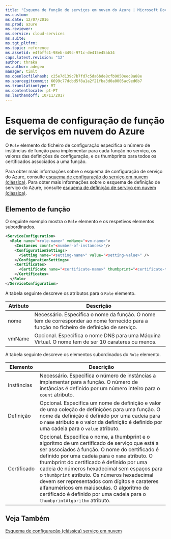 ```yaml
---
title: "Esquema de função de serviços em nuvem do Azure | Microsoft Docs"
ms.custom: 
ms.date: 12/07/2016
ms.prod: azure
ms.reviewer: 
ms.service: cloud-services
ms.suite: 
ms.tgt_pltfrm: 
ms.topic: reference
ms.assetid: e4fbffc1-98eb-449c-971c-de415e45ab34
caps.latest.revision: "12"
author: thraka
ms.author: adegeo
manager: timlt
ms.openlocfilehash: c25e7d139c7b7fd7c5da6bde8cfb9050eec8a88e
ms.sourcegitcommit: 6699c77dcbd5f8a1a2f21fba3d0a0005ac9ed6b7
ms.translationtype: MT
ms.contentlocale: pt-PT
ms.lasthandoff: 10/11/2017
---
```

# <a name="azure-cloud-services-config-role-schema"></a>Esquema de configuração de função de serviços em nuvem do Azure

O `Role` elemento do ficheiro de configuração especifica o número de instâncias de função para implementar para cada função no serviço, os valores das definições de configuração, e os thumbprints para todos os certificados associados a uma função.

Para obter mais informações sobre o esquema de configuração de serviço do Azure, consulte [esquema de configuração do serviço em nuvem (clássica)](schema-cscfg-file.md). Para obter mais informações sobre o esquema de definição de serviço do Azure, consulte [esquema de definição de serviço em nuvem (clássica)](schema-csdef-file.md).

##  <a name="Role"></a>Elemento de função
O seguinte exemplo mostra o `Role` elemento e os respetivos elementos subordinados.

```xml 
<ServiceConfiguration>
  <Role name="<role-name>" vmName="<vm-name>">
    <Instances count="<number-of-instances>"/>
    <ConfigurationSettings>
      <Setting name="<setting-name>" value="<setting-value>" />
    </ConfigurationSettings>
    <Certificates>
      <Certificate name="<certificate-name>" thumbprint="<certificate-thumbprint>" thumbprintAlgorithm="<algorithm>"/>
    </Certificates>
  </Role>
</ServiceConfiguration>
```

A tabela seguinte descreve os atributos para o `Role` elemento.

| Atributo | Descrição |
| --------- | ----------- |
| nome   | Necessário. Especifica o nome da função. O nome tem de corresponder ao nome fornecido para a função no ficheiro de definição de serviço.|
| vmName | Opcional. Especifica o nome DNS para uma Máquina Virtual. O nome tem de ser 10 carateres ou menos.|

A tabela seguinte descreve os elementos subordinados do `Role` elemento.

| Elemento | Descrição |
| ------- | ----------- |
| Instâncias | Necessário. Especifica o número de instâncias a implementar para a função. O número de instâncias é definido por um número inteiro para o `count` atributo.|
| Definição   | Opcional. Especifica um nome de definição e valor de uma coleção de definições para uma função. O nome da definição é definido por uma cadeia para o `name` atributo e o valor da definição é definido por uma cadeia para o `value` atributo.|
| Certificado | Opcional. Especifica o nome, a thumbprint e o algoritmo de um certificado de serviço que está a ser associados à função. O nome do certificado é definido por uma cadeia para o `name` atributo. O thumbprint do certificado é definido por uma cadeia de números hexadecimal sem espaços para o `thumbprint` atributo. Os números hexadecimal devem ser representados com dígitos e carateres alfanuméricos em maiúsculas. O algoritmo de certificado é definido por uma cadeia para o `thumbprintAlgorithm` atributo.|

## <a name="see-also"></a>Veja Também
[Esquema de configuração (clássica) serviço em nuvem](schema-cscfg-file.md)